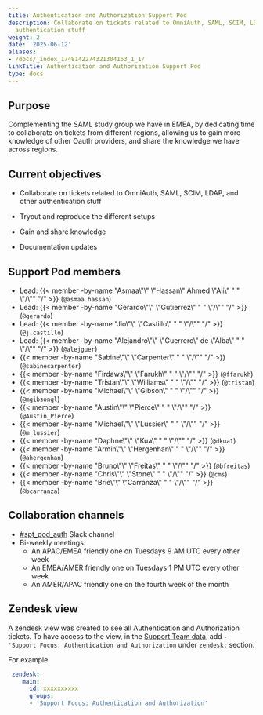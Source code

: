 ```yaml
---
title: Authentication and Authorization Support Pod
description: Collaborate on tickets related to OmniAuth, SAML, SCIM, LDAP, and other
  authentication stuff
weight: 2
date: '2025-06-12'
aliases:
- /docs/_index_1748142274321304163_1_1/
linkTitle: Authentication and Authorization Support Pod
type: docs
---
```


## Purpose

Complementing the SAML study group we have in EMEA, by dedicating time to collaborate on tickets from different regions, allowing us to gain more knowledge of other Oauth providers, and share the knowledge we have across regions.

## Current objectives

- Collaborate on tickets related to OmniAuth, SAML, SCIM, LDAP, and other authentication stuff

- Tryout and reproduce the different setups

- Gain and share knowledge

- Documentation updates

## Support Pod members

- Lead: {{< member -by-name "Asmaa\\\"\\\" \\\"Hassan\\\" Ahmed \\\"Ali\\\" " " \\\"/\\\"" "/" >}} (`@asmaa.hassan`)
- Lead: {{< member -by-name "Gerardo\\\"\\\" \\\"Gutierrez\\\" " " \\\"/\\\"" "/" >}} (`@gerardo`)
- Lead: {{< member -by-name "Jio\\\"\\\" \\\"Castillo\\\" " " \\\"/\\\"" "/" >}} (`@j.castillo`)
- Lead: {{< member -by-name "Alejandro\\\"\\\" \\\"Guerrero\\\" de \\\"Alba\\\" " " \\\"/\\\"" "/" >}} (`@alejguer`)
- {{< member -by-name "Sabine\\\"\\\" \\\"Carpenter\\\" " " \\\"/\\\"" "/" >}} (`@sabinecarpenter`)
- {{< member -by-name "Firdaws\\\"\\\" \\\"Farukh\\\" " " \\\"/\\\"" "/" >}} (`@ffarukh`)
- {{< member -by-name "Tristan\\\"\\\" \\\"Williams\\\" " " \\\"/\\\"" "/" >}} (`@tristan`)
- {{< member -by-name "Michael\\\"\\\" \\\"Gibson\\\" " " \\\"/\\\"" "/" >}} (`@mgibsongl`)
- {{< member -by-name "Austin\\\"\\\" \\\"Pierce\\\" " " \\\"/\\\"" "/" >}} (`@Austin_Pierce`)
- {{< member -by-name "Michael\\\"\\\" \\\"Lussier\\\" " " \\\"/\\\"" "/" >}} (`@m_lussier`)
- {{< member -by-name "Daphne\\\"\\\" \\\"Kua\\\" " " \\\"/\\\"" "/" >}} (`@dkua1`)
- {{< member -by-name "Armin\\\"\\\" \\\"Hergenhan\\\" " " \\\"/\\\"" "/" >}} (`@ahergenhan`)
- {{< member -by-name "Bruno\\\"\\\" \\\"Freitas\\\" " " \\\"/\\\"" "/" >}} (`@bfreitas`)
- {{< member -by-name "Chris\\\"\\\" \\\"Stone\\\" " " \\\"/\\\"" "/" >}} (`@cms`)
- {{< member -by-name "Brie\\\"\\\" \\\"Carranza\\\" " " \\\"/\\\"" "/" >}} (`@bcarranza`)

## Collaboration channels

- [#spt_pod_auth](https://gitlab.slack.com/archives/C01NGKZQ2F2) Slack channel
- Bi-weekly meetings:
  - An APAC/EMEA friendly one on Tuesdays 9 AM UTC every other week
  - An EMEA/AMER friendly one on Tuesdays 1 PM UTC every other week
  - An AMER/APAC friendly one on the fourth week of the month

## Zendesk view

A zendesk view was created to see all Authentication and Authorization tickets. To have access to the view, in the [Support Team data](https://gitlab.com/gitlab-support-readiness/support-team/-/tree/master/data/agents?ref_type=heads), add `- 'Support Focus: Authentication and Authorization` under `zendesk:` section.

For example

```yaml
 zendesk:
    main:
      id: xxxxxxxxxx
      groups:
      - 'Support Focus: Authentication and Authorization'
```
